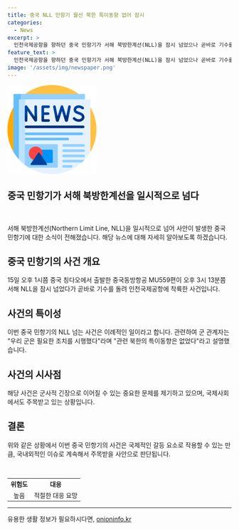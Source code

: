 ```yaml
---
title: 중국 NLL 민항기 월선 북한 특이동향 없어 잠시
categories:
  - News
excerpt: >
  인천국제공항을 향하던 중국 민항기가 서해 북방한계선(NLL)을 잠시 넘었으나 곧바로 기수를 돌려 인천공항에 착륙했다. 이는 이례적인 사건으로, 관련 북한의 특이동향은 없었다고 군 관계자가 전했다. (150자)
feature_text: >
  인천국제공항을 향하던 중국 민항기가 서해 북방한계선(NLL)을 잠시 넘었으나 곧바로 기수를 돌려 인천공항에 착륙했다. 이는 이례적인 사건으로, 관련 북한의 특이동향은 없었다고 군 관계자가 전했다. (150자)
image: '/assets/img/newspaper.png'
---
```


<p><img src="/assets/img/newspaper.png" alt="kimp 속보" /></p>

<h2>중국 민항기가 서해 북방한계선을 일시적으로 넘다</h2>

<p data-ke-size="size16">&#160;</p>

<p data-ke-size="size16">서해 북방한계선(Northern Limit Line, NLL)을 일시적으로 넘어 사안이 발생한 중국 민항기에 대한 소식이 전해졌습니다. 해당 뉴스에 대해 자세히 알아보도록 하겠습니다.</p>

<h2 data-ke-size="size26">중국 민항기의 사건 개요</h2>

<p data-ke-size="size16">15일 오후 1시쯤 중국 칭다오에서 출발한 중국동방항공 MU559편이 오후 3시 13분쯤 서해 NLL을 잠시 넘었다가 곧바로 기수를 돌려 인천국제공항에 착륙한 사건입니다.</p>

<h2 data-ke-size="size26">사건의 특이성</h2>

<p data-ke-size="size16">이번 중국 민항기의 NLL 넘는 사건은 이례적인 일이라고 합니다. 관련하여 군 관계자는 "우리 군은 필요한 조치를 시행했다"라며 "관련 북한의 특이동향은 없었다"라고 설명했습니다.</p>

<h2 data-ke-size="size26">사건의 시사점</h2>

<p data-ke-size="size16">해당 사건은 군사적 긴장으로 이어질 수 있는 중요한 문제를 제기하고 있으며, 국제사회에서도 주목받고 있는 상황입니다.</p>

<h2 data-ke-size="size26">결론</h2>

<p data-ke-size="size16">위와 같은 상황에서 이번 중국 민항기의 사건은 국제적인 갈등 요소로 작용할 수 있는 만큼, 국내외적인 이슈로 계속해서 주목받을 사안으로 판단됩니다.</p>

<p data-ke-size="size16">&#160;</p>

<table>
<tbody>
<tr>
<td style="text-align: center; height: 17px;"><b>위험도</b></td>
<td style="text-align: center; height: 17px;"><b>대응</b></td>
</tr>
<tr>
<td style="text-align: center; height: 17px;">높음</td>
<td style="text-align: center; height: 17px;">적절한 대응 요망</td>
</tr>
</tbody>
</table>

<p data-ke-size="size16"></p>

<hr>

<p data-ke-size="size16"></p>
유용한 생활 정보가 필요하시다면, <a href="https://onioninfo.kr" rel="dofollow">onioninfo.kr</a>


